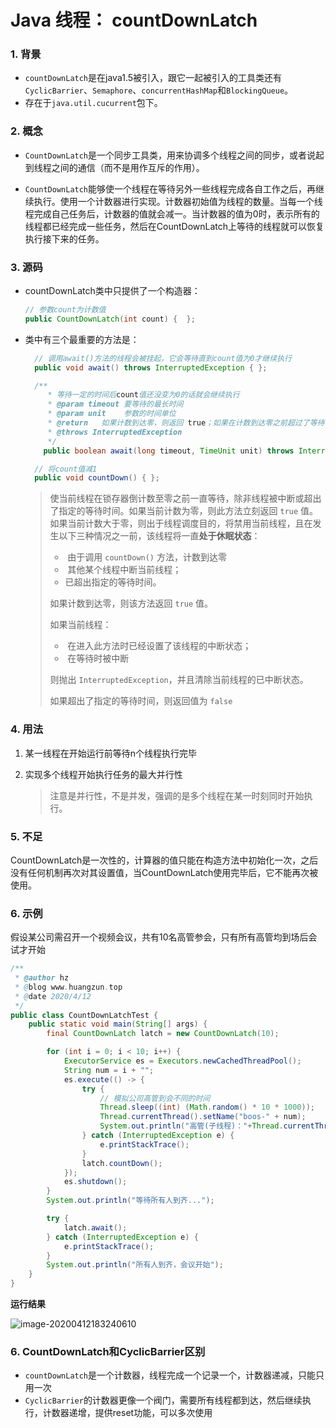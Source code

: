 # Java 线程： countDownLatch

### 1. 背景

- `countDownLatch`是在java1.5被引入，跟它一起被引入的工具类还有`CyclicBarrier`、`Semaphore`、`concurrentHashMap`和`BlockingQueue`。
- 存在于`java.util.cucurrent`包下。

### 2. 概念

- `CountDownLatch`是一个同步工具类，用来协调多个线程之间的同步，或者说起到线程之间的通信（而不是用作互斥的作用）。

- `CountDownLatch`能够使一个线程在等待另外一些线程完成各自工作之后，再继续执行。使用一个计数器进行实现。计数器初始值为线程的数量。当每一个线程完成自己任务后，计数器的值就会减一。当计数器的值为0时，表示所有的线程都已经完成一些任务，然后在CountDownLatch上等待的线程就可以恢复执行接下来的任务。

### 3. 源码

- countDownLatch类中只提供了一个构造器：

  ```java
  // 参数count为计数值
  public CountDownLatch(int count) {  };  
  ```

- 类中有三个最重要的方法是：

  ```java
  	// 调用await()方法的线程会被挂起，它会等待直到count值为0才继续执行
  	public void await() throws InterruptedException { };   
  
  	/**
       * 等待一定的时间后count值还没变为0的话就会继续执行
       * @param timeout 要等待的最长时间
       * @param unit    参数的时间单位
       * @return   如果计数到达零，则返回 true；如果在计数到达零之前超过了等待时间，则返回 false
       * @throws InterruptedException
       */
      public boolean await(long timeout, TimeUnit unit) throws InterruptedException { };
  
  	// 将count值减1
  	public void countDown() { }; 
  ```

  > 使当前线程在锁存器倒计数至零之前一直等待，除非线程被中断或超出了指定的等待时间。如果当前计数为零，则此方法立刻返回 `true` 值。 如果当前计数大于零，则出于线程调度目的，将禁用当前线程，且在发生以下三种情况之一前，该线程将一直**处于休眠状态**：
  >
  > - ​	由于调用 `countDown()` 方法，计数到达零
  > - ​    其他某个线程中断当前线程；
  > -    已超出指定的等待时间。
  >
  > 如果计数到达零，则该方法返回 `true` 值。
  >
  > 如果当前线程：
  >
  > - ​	在进入此方法时已经设置了该线程的中断状态；
  > - ​    在等待时被中断
  >
  > 则抛出 `InterruptedException`，并且清除当前线程的已中断状态。
  >
  > 如果超出了指定的等待时间，则返回值为 `false`

### 4. 用法

1. 某一线程在开始运行前等待n个线程执行完毕

2. 实现多个线程开始执行任务的最大并行性

   > 注意是并行性，不是并发，强调的是多个线程在某一时刻同时开始执行。

### 5. 不足

​		CountDownLatch是一次性的，计算器的值只能在构造方法中初始化一次，之后没有任何机制再次对其设置值，当CountDownLatch使用完毕后，它不能再次被使用。

### 6. 示例

假设某公司需召开一个视频会议，共有10名高管参会，只有所有高管均到场后会试才开始

```java
/**
 * @author hz
 * @blog www.huangzun.top
 * @date 2020/4/12
 */
public class CountDownLatchTest {
    public static void main(String[] args) {
        final CountDownLatch latch = new CountDownLatch(10);

        for (int i = 0; i < 10; i++) {
            ExecutorService es = Executors.newCachedThreadPool();
            String num = i + "";
            es.execute(() -> {
                try {
                    // 模拟公司高管到会不同的时间
                    Thread.sleep((int) (Math.random() * 10 * 1000));
                    Thread.currentThread().setName("boos-" + num);
                    System.out.println("高管(子线程)："+Thread.currentThread().getName()+" 到会！");
                } catch (InterruptedException e) {
                    e.printStackTrace();
                }
                latch.countDown();
            });
            es.shutdown();
        }
        System.out.println("等待所有人到齐...");

        try {
            latch.await();
        } catch (InterruptedException e) {
            e.printStackTrace();
        }
        System.out.println("所有人到齐，会议开始");
    }
}	
```

**运行结果**

![image-20200412183240610](C:\Users\HZ\AppData\Roaming\Typora\typora-user-images\image-20200412183240610.png)

### **6. CountDownLatch和CyclicBarrier区别**

- `countDownLatch`是一个计数器，线程完成一个记录一个，计数器递减，只能只用一次
- `CyclicBarrier`的计数器更像一个阀门，需要所有线程都到达，然后继续执行，计数器递增，提供reset功能，可以多次使用